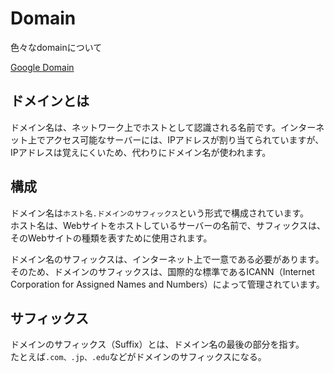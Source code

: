 # Domain

色々なdomainについて

[Google Domain](https://domains.google/intl/ja_jp/learn/5-things-to-watch-out-for-when-buying-a-domain/)

## ドメインとは

ドメイン名は、ネットワーク上でホストとして認識される名前です。インターネット上でアクセス可能なサーバーには、IPアドレスが割り当てられていますが、IPアドレスは覚えにくいため、代わりにドメイン名が使われます。

## 構成

ドメイン名は`ホスト名.ドメインのサフィックス`という形式で構成されています。  
ホスト名は、Webサイトをホストしているサーバーの名前で、サフィックスは、そのWebサイトの種類を表すために使用されます。

ドメイン名のサフィックスは、インターネット上で一意である必要があります。そのため、ドメインのサフィックスは、国際的な標準であるICANN（Internet Corporation for Assigned Names and Numbers）によって管理されています。

## サフィックス

ドメインのサフィックス（Suffix）とは、ドメイン名の最後の部分を指す。  
たとえば`.com、.jp、.edu`などがドメインのサフィックスになる。

